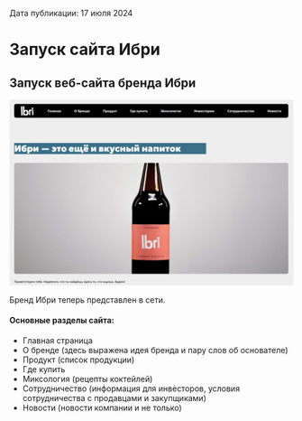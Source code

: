 <span>Дата публикации: 17 июля 2024</span>

Запуск сайта Ибри
=
Запуск веб-сайта бренда Ибри
-
![Сайт Ибри](/images/post-images/zapusk-sajta-ibri.jpg)

Бренд Ибри теперь представлен в сети.

#### Основные разделы сайта:
* Главная страница
* О бренде (здесь выражена идея бренда и пару слов об основателе)
* Продукт (список продукции)
* Где купить 
* Миксология (рецепты коктейлей)
* Сотрудничество (информация для инвесторов, условия сотрудничества с продавцами и закупщиками)
* Новости (новости компании и не только)

<!-- <span>Автор: Богучарский Северин</span> -->